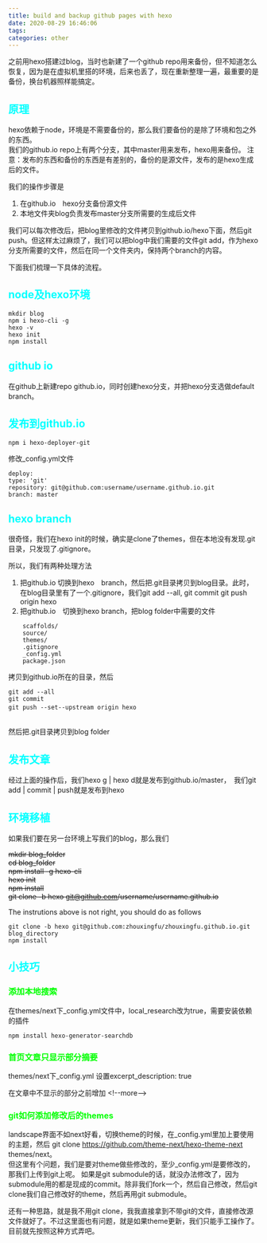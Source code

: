 ```yaml
---
title: build and backup github pages with hexo
date: 2020-08-29 16:46:06
tags:
categories: other
---
```


之前用hexo搭建过blog，当时也新建了一个github repo用来备份，但不知道怎么恢复，因为是在虚拟机里搭的环境，后来也丢了，现在重新整理一遍，最重要的是备份，换台机器照样能搞定。  

## __<font color=0xFFFFFF>原理</font>__  
hexo依赖于node，环境是不需要备份的，那么我们要备份的是除了环境和包之外的东西。  
我们的github.io repo上有两个分支，其中master用来发布，hexo用来备份。 
注意：发布的东西和备份的东西是有差别的，备份的是源文件，发布的是hexo生成后的文件。  

我们的操作步骤是
1. 在github.io　hexo分支备份源文件
2. 本地文件夹blog负责发布master分支所需要的生成后文件

我们可以每次修改后，把blog里修改的文件拷贝到github.io/hexo下面，然后git push。但这样太过麻烦了，我们可以把blog中我们需要的文件git add，作为hexo分支所需要的文件，然后在同一个文件夹内，保持两个branch的内容。

<!--more-->

下面我们梳理一下具体的流程。  

## __<font color=0xFFFFFF>node及hexo环境</font>__  

    mkdir blog
    npm i hexo-cli -g
    hexo -v 
    hexo init  
    npm install  

## __<font color=0xFFFFFF>github io</font>__  
在github上新建repo github.io，同时创建hexo分支，并把hexo分支选做default branch。  

## __<font color=0xFFFFFF>发布到github.io</font>__  
    npm i hexo-deployer-git

修改_config.yml文件

    deploy:
    type: 'git'
    repository: git@github.com:username/username.github.io.git
    branch: master
  
## __<font color=0xFFFFFF>hexo branch</font>__  

很奇怪，我们在hexo init的时候，确实是clone了themes，但在本地没有发现.git目录，只发现了.gitignore。  

所以，我们有两种处理方法
1. 把github.io 切换到hexo　branch，然后把.git目录拷贝到blog目录。此时，在blog目录里有了一个.gitignore，我们git add --all, git commit  git push origin hexo  
2. 把github.io　切换到hexo branch，把blog folder中需要的文件
```
    scaffolds/  
    source/  
    themes/  
    .gitignore  
    _config.yml  
    package.json  
```

拷贝到github.io所在的目录，然后  

    git add --all  
    git commit 
    git push --set--upstream origin hexo　
    　
然后把.git目录拷贝到blog folder

## __<font color=0xFFFFFF>发布文章</font>__  
经过上面的操作后，我们hexo g | hexo d就是发布到github.io/master，　我们git add | commit |  push就是发布到hexo  

## __<font color=0xFFFFFF>环境移植</font>__  
如果我们要在另一台环境上写我们的blog，那么我们  

~~mkdir blog_folder~~  
    ~~cd blog_folder~~  
    ~~npm install -g hexo-cli~~    
    ~~hexo init~~  
    ~~npm install~~  
    ~~git clone -b hexo git@github.com/username/username.github.io~~


The instrutions above is not right, you should do as follows

    git clone -b hexo git@github.com:zhouxingfu/zhouxingfu.github.io.git  blog_directory  
    npm install

## __<font color=0xFFFFFF>小技巧</font>__  

### __<font color=0xFF>添加本地搜索</font>__

在themes/next下_config.yml文件中，local_research改为true，需要安装依赖的插件 

    npm install hexo-generator-searchdb  

### __<font color=0xFF>首页文章只显示部分摘要</font>__

themes/next下_config.yml 设置excerpt_description: true  

在文章中不显示的部分之前增加 \<!--more-->

### __<font color=0xFF>git如何添加修改后的themes</font>__
landscape界面不如next好看，切换theme的时候，在_config.yml里加上要使用的主题，然后
git clone https://github.com/theme-next/hexo-theme-next themes/next。  
但这里有个问题，我们是要对theme做些修改的，至少_config.yml是要修改的，那我们上传到git上呢。
如果是git submodule的话，就没办法修改了，因为submodule用的都是现成的commit。除非我们fork一个，然后自己修改，然后git clone我们自己修改好的theme，然后再用git submodule。

还有一种思路，就是我不用git clone，我我直接拿到不带git的文件，直接修改源文件就好了。不过这里面也有问题，就是如果theme更新，我们只能手工操作了。  目前就先按照这种方式弄吧。  

